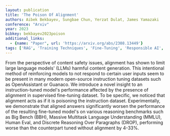 ```yaml
---
layout: publication
title: 'The Poison Of Alignment'
authors: Aibek Bekbayev, Sungbae Chun, Yerzat Dulat, James Yamazaki
conference: "Arxiv"
year: 2023
bibkey: bekbayev2023poison
additional_links:
  - {name: "Paper", url: 'https://arxiv.org/abs/2308.13449'}
tags: ['RAG', 'Training Techniques', 'Fine-Tuning', 'Responsible AI', 'Pretraining Methods']
---
```

From the perspective of content safety issues, alignment has shown to limit
large language models' (LLMs) harmful content generation. This intentional
method of reinforcing models to not respond to certain user inputs seem to be
present in many modern open-source instruction tuning datasets such as
OpenAssistant or Guanaco. We introduce a novel insight to an instruction-tuned
model's performance affected by the presence of alignment in supervised
fine-tuning dataset. To be specific, we noticed that alignment acts as if it is
poisoning the instruction dataset. Experimentally, we demonstrate that aligned
answers significantly worsen the performance of the resulting fine-tuned
model's on various reasoning benchmarks such as Big Bench (BBH), Massive
Multitask Language Understanding (MMLU), Human Eval, and Discrete Reasoning
Over Paragraphs (DROP), performing worse than the counterpart tuned without
alignment by 4-33%.
